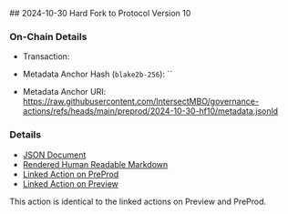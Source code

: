 ## 2024-10-30 Hard Fork to Protocol Version 10

### On-Chain Details

- Transaction:

- Metadata Anchor Hash (`blake2b-256`): ``
- Metadata Anchor URI: <https://raw.githubusercontent.com/IntersectMBO/governance-actions/refs/heads/main/preprod/2024-10-30-hf10/metadata.jsonld>

### Details

- [JSON Document](./metadata.jsonld)
- [Rendered Human Readable Markdown](./metadata.jsonld.md)
- [Linked Action on PreProd](../../preprod/2024-10-30-hf10/README.md)
- [Linked Action on Preview](../../preview/2024-10-30-hf10/README.md)


This action is identical to the linked actions on Preview and PreProd.
